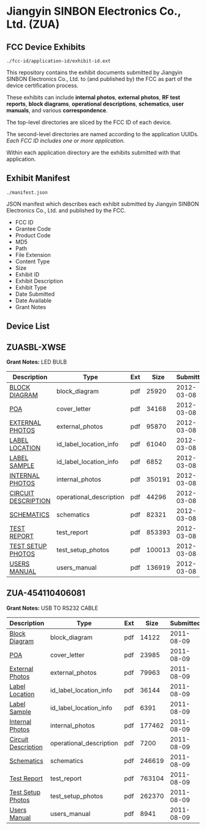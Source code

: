 # Jiangyin SINBON Electronics Co., Ltd. (ZUA)
## FCC Device Exhibits

```
./fcc-id/application-id/exhibit-id.ext
```

This repository contains the exhibit documents submitted by Jiangyin SINBON Electronics Co., Ltd. to (and published by) the FCC as part of the device certification process.

These exhibits can include **internal photos**, **external photos**, **RF test reports**, **block diagrams**, **operational descriptions**, **schematics**, **user manuals**, and various **correspondence**.

The top-level directories are sliced by the FCC ID of each device.

The second-level directories are named according to the application UUIDs. *Each FCC ID includes one or more application.*

Within each application directory are the exhibits submitted with that application. 

## Exhibit Manifest

```
./manifest.json
```

JSON manifest which describes each exhibit submitted by Jiangyin SINBON Electronics Co., Ltd. and published by the FCC.

- FCC ID
- Grantee Code
- Product Code
- MD5
- Path
- File Extension
- Content Type
- Size
- Exhibit ID
- Exhibit Description
- Exhibit Type
- Date Submitted
- Date Available
- Grant Notes

## Device List
## ZUASBL-XWSE
**Grant Notes:** LED BULB

| Description | Type | Ext | Size | Submitted | Available |
| ----------- | ---- | --- | ---- | --------- | --------- |
| [BLOCK DIAGRAM](ZUASBL-XWSE/d6aa2fb18c7b3853bb688ad66cc25939/1651666.pdf) | block_diagram | pdf | 25920 | 2012-03-08 | 2012-03-08 |
| [POA](ZUASBL-XWSE/d6aa2fb18c7b3853bb688ad66cc25939/1651672.pdf) | cover_letter | pdf | 34168 | 2012-03-08 | 2012-03-08 |
| [EXTERNAL PHOTOS](ZUASBL-XWSE/d6aa2fb18c7b3853bb688ad66cc25939/1651639.pdf) | external_photos | pdf | 95870 | 2012-03-08 | 2012-03-08 |
| [LABEL LOCATION](ZUASBL-XWSE/d6aa2fb18c7b3853bb688ad66cc25939/1651669.pdf) | id_label_location_info | pdf | 61040 | 2012-03-08 | 2012-03-08 |
| [LABEL SAMPLE](ZUASBL-XWSE/d6aa2fb18c7b3853bb688ad66cc25939/1651670.pdf) | id_label_location_info | pdf | 6852 | 2012-03-08 | 2012-03-08 |
| [INTERNAL PHOTOS](ZUASBL-XWSE/d6aa2fb18c7b3853bb688ad66cc25939/1651642.pdf) | internal_photos | pdf | 350191 | 2012-03-08 | 2012-03-08 |
| [CIRCUIT DESCRIPTION](ZUASBL-XWSE/d6aa2fb18c7b3853bb688ad66cc25939/1651667.pdf) | operational_description | pdf | 44296 | 2012-03-08 | 2012-03-08 |
| [SCHEMATICS](ZUASBL-XWSE/d6aa2fb18c7b3853bb688ad66cc25939/1651644.pdf) | schematics | pdf | 82321 | 2012-03-08 | 2012-03-08 |
| [TEST REPORT](ZUASBL-XWSE/d6aa2fb18c7b3853bb688ad66cc25939/1651676.pdf) | test_report | pdf | 853393 | 2012-03-08 | 2012-03-08 |
| [TEST SETUP PHOTOS](ZUASBL-XWSE/d6aa2fb18c7b3853bb688ad66cc25939/1651645.pdf) | test_setup_photos | pdf | 100013 | 2012-03-08 | 2012-03-08 |
| [USERS MANUAL](ZUASBL-XWSE/d6aa2fb18c7b3853bb688ad66cc25939/1651646.pdf) | users_manual | pdf | 136919 | 2012-03-08 | 2012-03-08 |
## ZUA-454110406081
**Grant Notes:** USB TO RS232 CABLE

| Description | Type | Ext | Size | Submitted | Available |
| ----------- | ---- | --- | ---- | --------- | --------- |
| [Block Diagram](ZUA-454110406081/466bfffb86782c913a4927e53edecbd8/1519522.pdf) | block_diagram | pdf | 14122 | 2011-08-09 | 2011-08-09 |
| [POA](ZUA-454110406081/466bfffb86782c913a4927e53edecbd8/1519528.pdf) | cover_letter | pdf | 23985 | 2011-08-09 | 2011-08-09 |
| [External Photos](ZUA-454110406081/466bfffb86782c913a4927e53edecbd8/1519524.pdf) | external_photos | pdf | 79963 | 2011-08-09 | 2011-08-09 |
| [Label Location](ZUA-454110406081/466bfffb86782c913a4927e53edecbd8/1519525.pdf) | id_label_location_info | pdf | 36144 | 2011-08-09 | 2011-08-09 |
| [Label Sample](ZUA-454110406081/466bfffb86782c913a4927e53edecbd8/1519526.pdf) | id_label_location_info | pdf | 6391 | 2011-08-09 | 2011-08-09 |
| [Internal Photos](ZUA-454110406081/466bfffb86782c913a4927e53edecbd8/1519527.pdf) | internal_photos | pdf | 177462 | 2011-08-09 | 2011-08-09 |
| [Circuit Description](ZUA-454110406081/466bfffb86782c913a4927e53edecbd8/1519523.pdf) | operational_description | pdf | 7200 | 2011-08-09 | 2011-08-09 |
| [Schematics](ZUA-454110406081/466bfffb86782c913a4927e53edecbd8/1519529.pdf) | schematics | pdf | 246619 | 2011-08-09 | 2011-08-09 |
| [Test Report](ZUA-454110406081/466bfffb86782c913a4927e53edecbd8/1519530.pdf) | test_report | pdf | 763104 | 2011-08-09 | 2011-08-09 |
| [Test Setup Photos](ZUA-454110406081/466bfffb86782c913a4927e53edecbd8/1519531.pdf) | test_setup_photos | pdf | 262370 | 2011-08-09 | 2011-08-09 |
| [Users Manual](ZUA-454110406081/466bfffb86782c913a4927e53edecbd8/1519532.pdf) | users_manual | pdf | 8941 | 2011-08-09 | 2011-08-09 |
